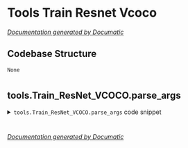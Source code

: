 # Tools Train Resnet Vcoco

[_Documentation generated by Documatic_](https://www.documatic.com)

<!---Documatic-section-Codebase Structure-start--->
## Codebase Structure

<!---Documatic-block-system_architecture-start--->
```mermaid
None
```
<!---Documatic-block-system_architecture-end--->

# #
<!---Documatic-section-Codebase Structure-end--->

<!---Documatic-section-tools.Train_ResNet_VCOCO.parse_args-start--->
## tools.Train_ResNet_VCOCO.parse_args

<!---Documatic-section-parse_args-start--->
<!---Documatic-block-tools.Train_ResNet_VCOCO.parse_args-start--->
<details>
	<summary><code>tools.Train_ResNet_VCOCO.parse_args</code> code snippet</summary>

```python
def parse_args():
    parser = argparse.ArgumentParser(description='Train an iCAN on VCOCO')
    parser.add_argument('--num_iteration', dest='max_iters', help='Number of iterations to perform', default=300000, type=int)
    parser.add_argument('--model', dest='model', help='Select model', default='iCAN_ResNet50_VCOCO', type=str)
    parser.add_argument('--Restore_flag', dest='Restore_flag', help='Number of Res5 blocks', default=5, type=int)
    parser.add_argument('--Pos_augment', dest='Pos_augment', help='Number of augmented detection for each one. (By jittering the object detections)', default=15, type=int)
    parser.add_argument('--Neg_select', dest='Neg_select', help='Number of Negative example selected for each image', default=30, type=int)
    args = parser.parse_args()
    return args
```
</details>
<!---Documatic-block-tools.Train_ResNet_VCOCO.parse_args-end--->
<!---Documatic-section-parse_args-end--->

# #
<!---Documatic-section-tools.Train_ResNet_VCOCO.parse_args-end--->

[_Documentation generated by Documatic_](https://www.documatic.com)